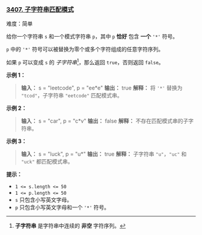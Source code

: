 ### [3407\. 子字符串匹配模式](https://leetcode.cn/problems/substring-matching-pattern/)

难度：简单

给你一个字符串 `s` 和一个模式字符串 `p`，其中 `p` **恰好** 包含 **一个** `'*'` 符号。

`p` 中的 `'*'` 符号可以被替换为零个或多个字符组成的任意字符序列。

如果 `p` 可以变成 `s` 的 _子字符串_[^1]，那么返回 `true`，否则返回 `false`。

**示例 1：**

> **输入：** s = "leetcode", p = "ee\*e"
> **输出：** true
> **解释：**
> 将 `'*'` 替换为 `"tcod"`，子字符串 `"eetcode"` 匹配模式串。

**示例 2：**

> **输入：** s = "car", p = "c\*v"
> **输出：** false
> **解释：**
> 不存在匹配模式串的子字符串。

**示例 3：**

> **输入：** s = "luck", p = "u\*"
> **输出：** true
> **解释：**
> 子字符串 `"u"`，`"uc"` 和 `"uck"` 都匹配模式串。

**提示：**

- `1 <= s.length <= 50`
- `1 <= p.length <= 50`
- `s` 只包含小写英文字母。
- `p` 只包含小写英文字母和一个 `'*'` 符号。

[^1]: **子字符串** 是字符串中连续的 **非空** 字符序列。
